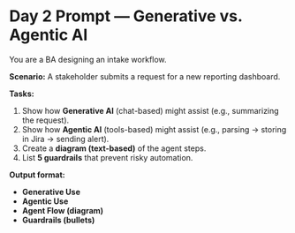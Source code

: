 # Day 2 Prompt — Generative vs. Agentic AI

You are a BA designing an intake workflow.  

**Scenario:** A stakeholder submits a request for a new reporting dashboard.

**Tasks:**
1. Show how **Generative AI** (chat-based) might assist (e.g., summarizing the request).  
2. Show how **Agentic AI** (tools-based) might assist (e.g., parsing → storing in Jira → sending alert).  
3. Create a **diagram (text-based)** of the agent steps.  
4. List **5 guardrails** that prevent risky automation.

**Output format:**
- **Generative Use**  
- **Agentic Use**  
- **Agent Flow (diagram)**  
- **Guardrails (bullets)**


